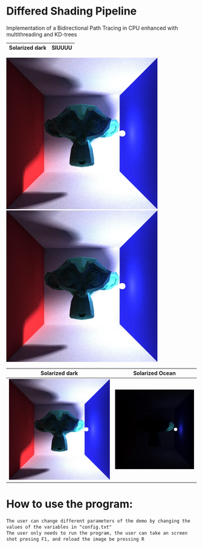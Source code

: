 # Differed Shading Pipeline
Implementation of a Bidirectional Path Tracing in CPU enhanced with multithreading and KD-trees

Solarized dark | SIUUUU
:-------------------------:|:-------------------------:
<p float="left">
  <img src="/docs/picture2.png" width="400" />
  <img src="/docs/picture2.png" width="400" /> 
</p>

Solarized dark             |  Solarized Ocean
:-------------------------:|:-------------------------:
![This is a alt text.](/docs/picture2.png)  |  ![This is a alt text.](/docs/picture6.png)

# How to use the program:
	The user can change different parameters of the demo by changing the values of the variables in "config.txt"
	The user only needs to run the program, the user can take an screen shot presing F1, and reload the image be pressing R
